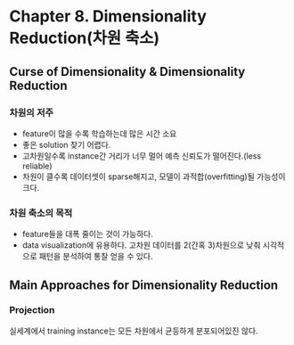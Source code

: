 # Chapter 8. Dimensionality Reduction(차원 축소)

## Curse of Dimensionality & Dimensionality Reduction

### 차원의 저주
- feature이 많을 수록 학습하는데 많은 시간 소요
- 좋은 solution 찾기 어렵다.
- 고차원일수록 instance간 거리가 너무 멀어 예측 신뢰도가 떨어진다.(less reliable)
- 차원이 클수록 데이터셋이 sparse해지고, 모델이 과적합(overfitting)될 가능성이 크다.
   
### 차원 축소의 목적
- feature들을 대폭 줄이는 것이 가능하다. 
- data visualization에 유용하다. 고차원 데이터를 2(간혹 3)차원으로 낮춰 시각적으로 패턴을 분석하여 통찰 얻을 수 있다.

## Main Approaches for Dimensionality Reduction
### Projection
실세계에서 training instance는 모든 차원에서 균등하게 분포되어있진 않다.

